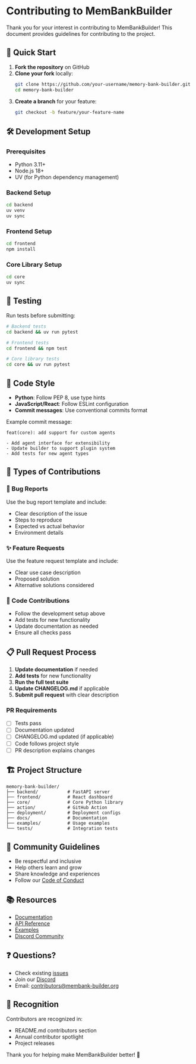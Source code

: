 # Contributing to MemBankBuilder

Thank you for your interest in contributing to MemBankBuilder! This document provides guidelines for contributing to the project.

## 🚀 Quick Start

1. **Fork the repository** on GitHub
2. **Clone your fork** locally:
   ```bash
   git clone https://github.com/your-username/memory-bank-builder.git
   cd memory-bank-builder
   ```
3. **Create a branch** for your feature:
   ```bash
   git checkout -b feature/your-feature-name
   ```

## 🛠️ Development Setup

### Prerequisites
- Python 3.11+ 
- Node.js 18+
- UV (for Python dependency management)

### Backend Setup
```bash
cd backend
uv venv
uv sync
```

### Frontend Setup
```bash
cd frontend
npm install
```

### Core Library Setup
```bash
cd core
uv sync
```

## 🧪 Testing

Run tests before submitting:

```bash
# Backend tests
cd backend && uv run pytest

# Frontend tests  
cd frontend && npm test

# Core library tests
cd core && uv run pytest
```

## 📝 Code Style

- **Python**: Follow PEP 8, use type hints
- **JavaScript/React**: Follow ESLint configuration
- **Commit messages**: Use conventional commits format

Example commit message:
```
feat(core): add support for custom agents

- Add agent interface for extensibility
- Update builder to support plugin system
- Add tests for new agent types
```

## 🎯 Types of Contributions

### 🐛 Bug Reports
Use the bug report template and include:
- Clear description of the issue
- Steps to reproduce
- Expected vs actual behavior
- Environment details

### ✨ Feature Requests
Use the feature request template and include:
- Clear use case description
- Proposed solution
- Alternative solutions considered

### 🔧 Code Contributions
- Follow the development setup above
- Add tests for new functionality
- Update documentation as needed
- Ensure all checks pass

## 📋 Pull Request Process

1. **Update documentation** if needed
2. **Add tests** for new functionality
3. **Run the full test suite**
4. **Update CHANGELOG.md** if applicable
5. **Submit pull request** with clear description

### PR Requirements
- [ ] Tests pass
- [ ] Documentation updated
- [ ] CHANGELOG.md updated (if applicable)
- [ ] Code follows project style
- [ ] PR description explains changes

## 🏗️ Project Structure

```
memory-bank-builder/
├── backend/           # FastAPI server
├── frontend/          # React dashboard
├── core/              # Core Python library
├── action/            # GitHub Action
├── deployment/        # Deployment configs
├── docs/              # Documentation
├── examples/          # Usage examples
└── tests/             # Integration tests
```

## 🤝 Community Guidelines

- Be respectful and inclusive
- Help others learn and grow
- Share knowledge and experiences
- Follow our [Code of Conduct](CODE_OF_CONDUCT.md)

## 📚 Resources

- [Documentation](docs/)
- [API Reference](docs/api.md)
- [Examples](examples/)
- [Discord Community](https://discord.gg/membank-builder)

## ❓ Questions?

- Check existing [issues](https://github.com/membank-builder/memory-bank-builder/issues)
- Join our [Discord](https://discord.gg/membank-builder)
- Email: contributors@membank-builder.org

## 🙏 Recognition

Contributors are recognized in:
- README.md contributors section
- Annual contributor spotlight
- Project releases

Thank you for helping make MemBankBuilder better! 🎉